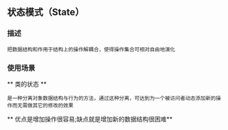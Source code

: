 ## 状态模式（State）
### 描述
	
`把数据结构和作用于结构上的操作解耦合，使得操作集合可相对自由地演化`

### 使用场景

** 类的状态 **

`是一种分离对象数据结构与行为的方法，通过这种分离，可达到为一个被访问者动态添加新的操作而无需做其它的修改的效果`

** 优点是增加操作很容易;缺点就是增加新的数据结构很困难**